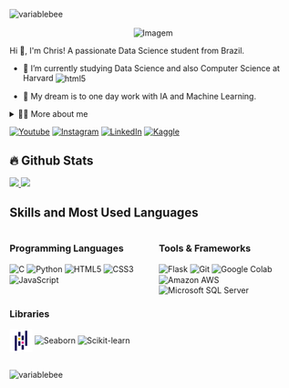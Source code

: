 <p align="left"> <img src="https://komarev.com/ghpvc/?username=variablebee&label=Profile%20views&color=0e75b6&style=flat" alt="variablebee" /> </p>

<p align="center">
  <img align="center" src="https://github.com/VariableBee/VariableBee/assets/77739311/4e9f41af-6b57-49a7-b15a-74322e96b4d7" alt="Imagem" >
</p>

<p> 
Hi 👋, I'm Chris!
A passionate Data Science student from Brazil.
  
- 🌱 I’m currently studying Data Science and also Computer Science at Harvard <img align="center" alt="html5" src="https://img.shields.io/badge/Edx-193A3E?style=for-the-badge&logo=edx&logoColor=white" /> 

- 🔭 My dream is to one day work with IA and Machine Learning.
<div>
<details>
  <summary>👨‍💻 More about me</summary>
  
- 📄 Know about my experiences
 
- 👨‍💻 All of my projects are available at [Linkedin](https://www.linkedin.com/in/christian-oliveira-925532257/)
 
- 💬 Ask me about **data science, data analysis, machine learning, python**

- 📫 Reach me out at **oc.chris.inbox@gmail.com**
</details>
</p>

[![Youtube](https://img.shields.io/badge/YouTube-FF0000?style=for-the-badge&logo=youtube&logoColor=white)](https://www.youtube.com/channel/UC177sCc63-aazx2T3n1LGWg)
[![Instagram](https://img.shields.io/badge/Instagram-E4405F?style=for-the-badge&logo=instagram&logoColor=white)](https://www.instagram.com/toquinhaman/)
[![LinkedIn](https://img.shields.io/badge/LinkedIn-0077B5?style=for-the-badge&logo=linkedin&logoColor=white)](https://www.linkedin.com/in/christian-oliveira-925532257/)
[![Kaggle](https://img.shields.io/badge/Kaggle-20BEFF?style=for-the-badge&logo=Kaggle&logoColor=white)](https://www.kaggle.com/variablebee)

## 🔥 Github Stats

<a href="https://github.com/VariableBee"><img width= 50% src="https://github-readme-stats.vercel.app/api?username=variablebee&show_icons=true&theme=gotham"> </a><a href="https://github.com/VariableBee"><img width= 50% src="https://github-readme-streak-stats.herokuapp.com?user=variablebee&theme=gotham"></a>

## Skills and Most Used Languages

<div style="display: flex; flex-wrap: wrap; justify-content: space-between; align-items: flex-start;">

  <!-- Skills: Programming Languages -->
  <div style="flex-basis: 48%;">
    <h3>Programming Languages</h3>
    <img align="center" alt="C" src="https://img.shields.io/badge/C-00599C?style=for-the-badge&logo=c&logoColor=white" />
    <img align="center" alt="Python" src="https://img.shields.io/badge/Python-3776AB?style=for-the-badge&logo=python&logoColor=white" />
    <img align="center" alt="HTML5" src="https://img.shields.io/badge/HTML5-E34F26?style=for-the-badge&logo=html5&logoColor=white" />
    <img align="center" alt="CSS3" src="https://img.shields.io/badge/CSS3-1572B6?style=for-the-badge&logo=css3&logoColor=white" />
    <img align="center" alt="JavaScript" src="https://img.shields.io/badge/JavaScript-F7DF1E?style=for-the-badge&logo=javascript&logoColor=black" />
  </div>

  <!-- Skills: Tools & Frameworks -->
  <div style="flex-basis: 48%;">
    <h3>Tools & Frameworks</h3>
    <img align="center" alt="Flask" src="https://img.shields.io/badge/Flask-000000?style=for-the-badge&logo=flask&logoColor=white" />
    <img align="center" alt="Git" src="https://img.shields.io/badge/GIT-E44C30?style=for-the-badge&logo=git&logoColor=white" />
    <img align="center" alt="Google Colab" src="https://img.shields.io/badge/Colab-F9AB00?style=for-the-badge&logo=googlecolab&color=525252" />
    <img align="center" alt="Amazon AWS" src="https://img.shields.io/badge/Amazon_AWS-232F3E?style=for-the-badge&logo=amazon-aws&logoColor=white" />
    <img align="center" alt="Microsoft SQL Server" src="https://img.shields.io/badge/Microsoft_SQL_Server-CC2927?style=for-the-badge&logo=microsoft-sql-server&logoColor=white" />
  </div>
  
  <!-- Skills: Libraries -->
  <div style="flex-basis: 48%;">
    <h3>Libraries</h3>
    <img align="center" alt="Pandas" src="https://raw.githubusercontent.com/devicons/devicon/2ae2a900d2f041da66e950e4d48052658d850630/icons/pandas/pandas-original.svg" alt="pandas" width="40" height="40"/>
    <img align="center" alt="Seaborn" src="https://seaborn.pydata.org/_images/logo-mark-lightbg.svg" alt="seaborn" width="40" height="40"/>
    <img align="center" alt="Scikit-learn" src="https://upload.wikimedia.org/wikipedia/commons/0/05/Scikit_learn_logo_small.svg" alt="scikit_learn" width="40" height="40"/>
  </div>
</div>
<br />
<p><img align="left" src="https://github-readme-stats.vercel.app/api/top-langs?username=variablebee&theme=gotham&show_icons=true&locale=en&layout=compact" alt="variablebee"/></p>
